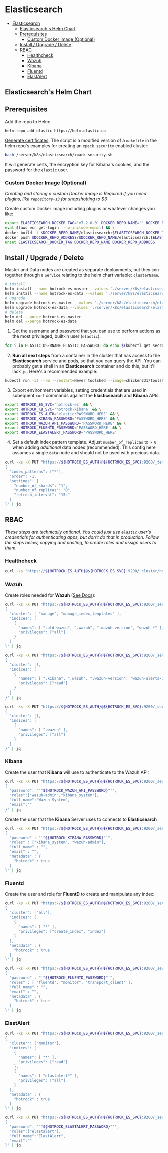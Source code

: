 # Elasticsearch

- [Elasticsearch](#elasticsearch)
  - [Elasticsearch's Helm Chart](#elasticsearchs-helm-chart)
  - [Prerequisites](#prerequisites)
    - [Custom Docker Image (Optional)](#custom-docker-image-optional)
  - [Install / Upgrade / Delete](#install--upgrade--delete)
  - [RBAC](#rbac)
    - [Healthcheck](#healthcheck)
    - [Wazuh](#wazuh)
    - [Kibana](#kibana)
    - [Fluentd](#fluentd)
    - [ElastAlert](#elastalert)

## Elasticsearch's Helm Chart

## Prerequisites

Add the repo to Helm:

```bash
helm repo add elastic https://helm.elastic.co
```

[Generate certificates](https://github.com/elastic/helm-charts/tree/master/elasticsearch#security). The script is a modified version of a `makefile` in the helm repo's examples for creating an `xpack.security` enabled cluster:

```bash
bash /server/k8s/elasticsearch/xpack-security.sh
```

It will generate certs, the encryption key for Kibana's cookies, and the password for the `elastic` user.

### Custom Docker Image (Optional)

*Creating and storing a custom Docker image is Required if you need plugins, like `repository-s3` for snapshotting to S3*

Create custom Docker image including plugins or whatever changes you like:

```bash
export ELASTICSEARCH_DOCKER_TAG='v7.2.0-0' DOCKER_REPO_NAME='' DOCKER_REPO_ADDRESS='' && \
eval $(aws ecr get-login --no-include-email) && \
docker build -t $DOCKER_REPO_NAME/elasticsearch:$ELASTICSEARCH_DOCKER_TAG ./server/k8s/elasticsearch/ && \
docker push $DOCKER_REPO_ADDRESS/$DOCKER_REPO_NAME/elasticsearch:$ELASTICSEARCH_DOCKER_TAG && \
unset ELASTICSEARCH_DOCKER_TAG DOCKER_REPO_NAME DOCKER_REPO_ADDRESS
```

## Install / Upgrade / Delete

Master and Data nodes are created as separate deployments, but they join together through a `Service` relating to the helm chart variable: `clusterName`.

```bash
# install
helm install --name hotrock-es-master --values './server/k8s/elasticsearch/elasticsearch-masters.yaml' elastic/elasticsearch --version 7.2.1-0
helm install --name hotrock-es-data --values './server/k8s/elasticsearch/elasticsearch-data.yaml' elastic/elasticsearch --version 7.2.1-0
# upgrade
helm upgrade hotrock-es-master --values './server/k8s/elasticsearch/elasticsearch-masters.yaml' elastic/elasticsearch --version 7.2.1-0
helm upgrade hotrock-es-data --values './server/k8s/elasticsearch/elasticsearch-data.yaml' elastic/elasticsearch --version 7.2.1-0
# delete
helm del --purge hotrock-es-master
helm del --purge hotrock-es-data
```

1. Get the username and password that you can use to perform actions as the most privileged, built-in user (`elastic`).

```bash
for i in ELASTIC_USERNAME ELASTIC_PASSWORD; do echo $(kubectl get secret hotrock-es-credentials -o=jsonpath={.data.${i}} | base64 --decode); done
```

2. **Run all next steps** from a container in the cluster that has access to the **Elasticsearch** service and pods, so that you can query the API. You can probably get a shell in an **Elasticsearch** container and do this, but it'll lack `jq`.  Here's a recommended example:

```bash
kubectl run -it --rm --restart=Never toolshed --image=chicken231/toolshed:latest --limits="memory=100Mi"
```

3. Export environment variables, setting credentials that are used in subequent `curl` commands against the **Elasticsearch** and **Kibana** APIs:

```bash
export HOTROCK_ES_SVC='hotrock-es' && \
export HOTROCK_KB_SVC='hotrock-kibana' && \
export HOTROCK_ES_AUTH='elastic:PASSWORD_HERE' && \
export HOTROCK_KIBANA_PASSWORD='PASSWORD_HERE' && \
export HOTROCK_WAZUH_API_PASSWORD='PASSWORD_HERE' && \
export HOTROCK_FLUENTD_PASSWORD='PASSWORD_HERE' && \
export HOTROCK_ELASTALERT_PASSWORD='PASSWORD_HERE'
```

4. Set a default index pattern template. Adjust `number_of_replicas` to `> 0` when adding *additional* data nodes (recommended). This config here assumes a single `data` node and should not be used with precious data.

```bash
curl -ks -X PUT "https://${HOTROCK_ES_AUTH}@${HOTROCK_ES_SVC}:9200/_template/default" -H 'Content-Type: application/json' -d'
{
  "index_patterns": ["*"],
  "order": -1,
  "settings": {
    "number_of_shards": "1",
    "number_of_replicas": "0",
    "refresh_interval": "15s"
  }
}' | jq
```

## RBAC

*These steps are technically optional. You *could* just use `elastic` user's credentials for authenticating apps, but don't do that in production. Follow the steps below, copying and pasting, to create roles and assign users to them.*

### Healthcheck

```bash
curl -ks "https://${HOTROCK_ES_AUTH}@${HOTROCK_ES_SVC}:9200/_cluster/health?pretty" -H 'Content-Type: application/json' | jq
```

### Wazuh

Create roles needed for **Wazuh** ([See Docs](https://documentation.wazuh.com/3.8/user-manual/kibana-app/configure-xpack/configure-xpack-users.html)):

```bash
curl -ks -X PUT "https://${HOTROCK_ES_AUTH}@${HOTROCK_ES_SVC}:9200/_security/role/wazuh-admin" -H 'Content-Type: application/json' -d'
{
  "cluster": [ "manage", "manage_index_templates" ],
  "indices": [
    {
      "names": [ ".old-wazuh", ".wazuh", ".wazuh-version", "wazuh-*" ],
      "privileges": ["all"]
    }
  ]
}' | jq
```

```bash
curl -ks -X PUT "https://${HOTROCK_ES_AUTH}@${HOTROCK_ES_SVC}:9200/_security/role/wazuh-basic" -H 'Content-Type: application/json' -d'
{
  "cluster": [],
  "indices": [
    {
      "names": [ ".kibana", ".wazuh", ".wazuh-version", "wazuh-alerts-3.x-*", "wazuh-monitoring-3.x-*" ],
      "privileges": ["read"]
    }
  ]
}' | jq
```

```bash
curl -ks -X PUT "https://${HOTROCK_ES_AUTH}@${HOTROCK_ES_SVC}:9200/_security/role/wazuh-api-admin" -H 'Content-Type: application/json' -d'
{
  "cluster": [],
  "indices": [
    {
      "names": [ ".wazuh" ],
      "privileges": ["all"]
    }
  ]
}' | jq
```

### Kibana

Create the user that **Kibana** will use to authenticate to the Wazuh API:

```bash
curl -ks -X PUT "https://${HOTROCK_ES_AUTH}@${HOTROCK_ES_SVC}:9200/_security/user/svc_wazuh" -H 'Content-Type: application/json' -d'
{
  "password": "'"${HOTROCK_WAZUH_API_PASSWORD}"'",
  "roles":["wazuh-admin","kibana_system"],
  "full_name":"Wazuh System",
  "email":""
}' | jq
```

Create the user that the **Kibana** Server uses to connects to **Elasticsearch**

```bash
curl -ks -X PUT "https://${HOTROCK_ES_AUTH}@${HOTROCK_ES_SVC}:9200/_security/user/svc_kibana" -H 'Content-Type: application/json' -d'
{
  "password" : "'"${HOTROCK_KIBANA_PASSWORD}"'",
  "roles" : ["kibana_system", "wazuh-admin"],
  "full_name" : "",
  "email" : "",
  "metadata" : {
    "hotrock" : true
  }
}' | jq
```

### Fluentd

Create the user and role for **FluentD** to create and manipulate any index:

```bash
curl -ks -X PUT "https://${HOTROCK_ES_AUTH}@${HOTROCK_ES_SVC}:9200/_security/role/fluentd" -H 'Content-Type: application/json' -d'
{
  "cluster": ["all"],
  "indices": [
    {
      "names": [ "*" ],
      "privileges": ["create_index", "index"]
    }
  ],
  "metadata" : {
    "hotrock" : true
  }
}' | jq
```

```bash
curl -ks -X PUT "https://${HOTROCK_ES_AUTH}@${HOTROCK_ES_SVC}:9200/_security/user/svc_fluentd" -H 'Content-Type: application/json' -d'
{
  "password" : "'"${HOTROCK_FLUENTD_PASSWORD}"'",
  "roles" : [ "fluentd", "monitor", "transport_client" ],
  "full_name" : "",
  "email" : "",
  "metadata" : {
    "hotrock" : true
  }
}' | jq
```

### ElastAlert

```bash
curl -ks -X PUT "https://${HOTROCK_ES_AUTH}@${HOTROCK_ES_SVC}:9200/_security/role/elastalert" -H 'Content-Type: application/json' -d'
{
  "cluster": ["monitor"],
  "indices": [
    {
      "names": [ "*" ],
      "privileges": ["read"]
    },
    {
      "names": [ "elastalert*" ],
      "privileges": ["all"]
    }
  ],
  "metadata" : {
    "hotrock" : true
  }
}' | jq
```

```bash
curl -ks -X PUT "https://${HOTROCK_ES_AUTH}@${HOTROCK_ES_SVC}:9200/_security/user/svc_elastalert" -H 'Content-Type: application/json' -d'
{
  "password": "'"${HOTROCK_ELASTALERT_PASSWORD}"'",
  "roles":["elastalert"],
  "full_name":"ElastAlert",
  "email":""
}' | jq
```
